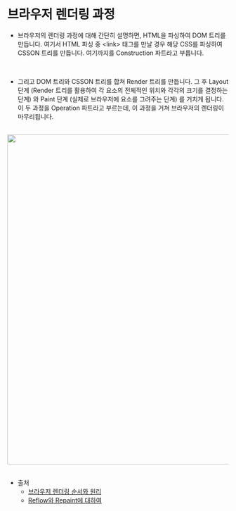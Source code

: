 # 브라우저 렌더링 과정

- 브라우저의 렌더링 과정에 대해 간단히 설명하면, HTML을 파싱하여 DOM 트리를 만듭니다. 여기서 HTML 파싱 중 \<link\> 태그를 만날 경우 해당 CSS를 파싱하여 CSSON 트리를 만듭니다. 여기까지를 Construction 파트라고 부릅니다.

<br />

- 그리고 DOM 트리와 CSSON 트리를 합쳐 Render 트리를 만듭니다. 그 후 Layout 단계 (Render 트리를 활용하여 각 요소의 전체적인 위치와 각각의 크기를 결정하는 단계) 와 Paint 단계 (실제로 브라우저에 요소를 그려주는 단계) 를 거치게 됩니다. 이 두 과정을 Operation 파트라고 부르는데, 이 과정을 거쳐 브라우저의 렌더링이 마무리됩니다.

<br />

<img src="https://github.com/muilyang12/what_i_studied/assets/78548830/e15413a6-7267-4367-9d63-970200853f58" width=750 />

<br />
<br />

- 출처
  - [브라우저 렌더링 순서와 원리](https://velog.io/@zaman17/%EA%B8%B0%EC%88%A0%EB%A9%B4%EC%A0%91%EB%8C%80%EB%B9%84-%EB%B8%8C%EB%9D%BC%EC%9A%B0%EC%A0%80-%EB%A0%8C%EB%8D%94%EB%A7%81-%EC%88%9C%EC%84%9C%EC%99%80-%EC%9B%90%EB%A6%AC)
  - [Reflow와 Repaint에 대하여](https://devowen.com/463)
